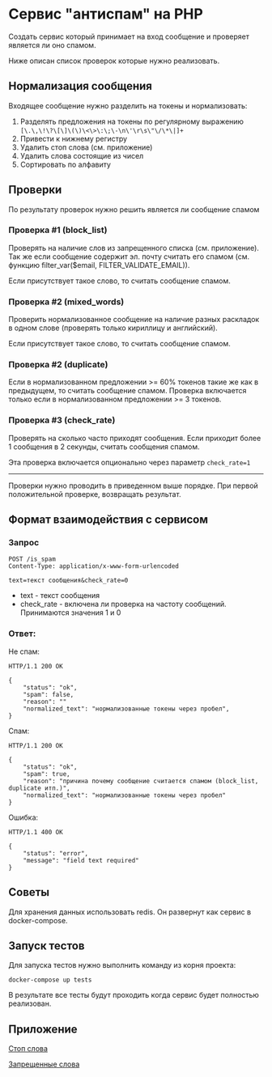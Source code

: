 # Сервис "антиспам" на PHP

Создать сервис который принимает на вход сообщение и проверяет является ли оно спамом.

Ниже описан список проверок которые нужно реализовать.

## Нормализация сообщения

Входящее сообщение нужно разделить на токены и нормализовать:

1. Разделять предложения на токены по регулярному выражению `[\.\,\!\?\[\]\(\)\<\>\:\;\-\n\'\r\s\"\/\*\|]+`
2. Привести к нижнему регистру
3. Удалить стоп слова (см. приложение)
4. Удалить слова состоящие из чисел
5. Сортировать по алфавиту

## Проверки

По результату проверок нужно решить является ли сообщение спамом

### Проверка #1 (block_list)
Проверять на наличие слов из запрещенного списка (см. приложение). Так же если сообщение содержит эл. почту считать его спамом (см. функцию filter_var($email, FILTER_VALIDATE_EMAIL)).

Если присутствует такое слово, то считать сообщение спамом.

### Проверка #2 (mixed_words)
Проверить нормализованное сообщение на наличие разных раскладок в одном слове (проверять только кириллицу и английский).

Если присутствует такое слово, то считать сообщение спамом.

### Проверка #2 (duplicate)
Если в нормализованном предложении >= 60% токенов такие же как в предыдущем, то считать сообщение спамом. Проверка включается только если в нормализованном предложении >= 3 токенов.

### Проверка #3 (check_rate)
Проверять на сколько часто приходят сообщения. Если приходит более 1 сообщения в 2 секунды, считать сообщения спамом.

Эта проверка включается опционально через параметр `check_rate=1`

---

Проверки нужно проводить в приведенном выше порядке. При первой положительной проверке, возвращать результат.

## Формат взаимодействия с сервисом

### Запрос

```
POST /is_spam
Content-Type: application/x-www-form-urlencoded

text=текст сообщения&check_rate=0
```

- text - текст сообщения
- check_rate - включена ли проверка на частоту сообщений. Принимаются значения 1 и 0

### Ответ:

Не спам:

```
HTTP/1.1 200 OK

{
    "status": "ok",
    "spam": false,
    "reason": ""
    "normalized_text": "нормализованные токены через пробел",
}
```

Спам:

```
HTTP/1.1 200 OK

{
    "status": "ok",
    "spam": true,
    "reason": "причина почему сообщение считается спамом (block_list, duplicate итп.)",
    "normalized_text": "нормализованные токены через пробел"
}
```

Ошибка:

```
HTTP/1.1 400 OK

{
    "status": "error",
    "message": "field text required"
}
```

## Советы

Для хранения данных использовать redis. Он развернут как сервис в docker-compose.

## Запуск тестов

Для запуска тестов нужно выполнить команду из корня проекта:

```
docker-compose up tests
```

В результате все тесты будут проходить когда сервис будет полностью реализован.

## Приложение

[Стоп слова](./docs/stopwords.txt)

[Запрещенные слова](./docs/blocklist.txt)
